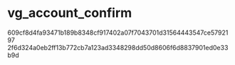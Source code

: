 vg_account_confirm
==================
609cf8d4fa93471b189b8348cf917402a07f7043701d31564443547ce5792197
2f6d324a0eb2ff13b772cb7a123ad3348298dd50d8606f6d8837901ed0e33b9d
